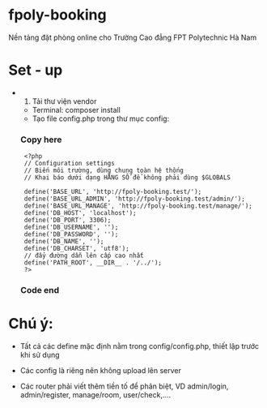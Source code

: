 # fpoly-booking
Nền tảng đặt phòng online cho Trường Cao đẳng FPT Polytechnic Hà Nam

# Set - up
 - 1. Tải thư viện vendor 
    - Terminal: composer install
    - Tạo file config.php trong thư mục config:

    ### Copy here
        <?php
        // Configuration settings
        // Biến môi trường, dùng chung toàn hệ thống
        // Khai báo dưới dạng HẰNG SỐ để không phải dùng $GLOBALS

        define('BASE_URL', 'http://fpoly-booking.test/');
        define('BASE_URL_ADMIN', 'http://fpoly-booking.test/admin/');
        define('BASE_URL_MANAGE', 'http://fpoly-booking.test/manage/');
        define('DB_HOST', 'localhost');
        define('DB_PORT', 3306);
        define('DB_USERNAME', '');
        define('DB_PASSWORD', '');
        define('DB_NAME', '');
        define('DB_CHARSET', 'utf8');
        // đẩy đường dẫn lên cấp cao nhất
        define('PATH_ROOT', __DIR__ . '/../');
        ?>
    ### Code end


# Chú ý:
-  Tất cả các define mặc định nằm trong config/config.php, thiết lập trước khi sử dụng

-  Các config là riêng nên không upload lên server

- Các router phải viết thêm tiền tố để phân biệt, VD admin/login, admin/register, manage/room, user/check,....
